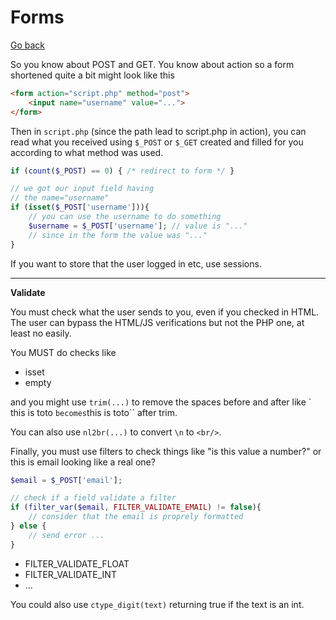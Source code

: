 # Forms

[Go back](../../../../../_kmp/_archives/info/very_old/php)

So you know about POST and GET. You know about action
so a form shortened quite a bit might look like this

```html
<form action="script.php" method="post">
    <input name="username" value="...">
</form>
```

Then in ``script.php`` (since the path lead
to script.php in action), you can read what
you received using ``$_POST`` or `$_GET`
created and filled for you according to what
method was used.

```php
if (count($_POST) == 0) { /* redirect to form */ }

// we got our input field having
// the name="username"
if (isset($_POST['username'])){
    // you can use the username to do something
    $username = $_POST['username']; // value is "..."
    // since in the form the value was "..."
}
```

If you want to store that the user logged in etc,
use sessions.

<hr class="sr">

**Validate**

You must check what the user sends to you, even
if you checked in HTML. The user can bypass the HTML/JS
verifications but not the PHP one, at least no easily.

You MUST do checks like

* isset
* empty

and you might use ``trim(...)`` to remove the spaces
before and after like `   this is toto  `` becomes
``this is toto`` after trim.

You can also use ``nl2br(...)`` to convert `\n` to
``<br/>``.

Finally, you must use filters to check things like
"is this value a number?" or this is email looking
like a real one?

```php
$email = $_POST['email'];

// check if a field validate a filter
if (filter_var($email, FILTER_VALIDATE_EMAIL) != false){
    // consider that the email is proprely formatted
} else {
    // send error ...
}
```

* FILTER_VALIDATE_FLOAT
* FILTER_VALIDATE_INT
* ...

You could also use ``ctype_digit(text)`` returning
true if the text is an int.